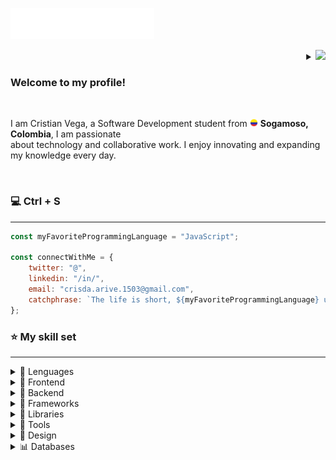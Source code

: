 <img src="Images/svg/header_en.svg"></img>


<details align="right">
 <summary><img src="https://img.icons8.com/color/48/google-translate.png" height="30"></summary>  
 <table align="right">
  <tr><td><a href="README.md"><img src="Images/colombia.png" height="13"> Spanish </a></td></tr>
  <tr><td><a href="README_en.md"><img src="Images/usa.png" height="13">   English </a></td></tr>
 </table>
</details>

<h3>Welcome to my profile!</h3></br>
<p>I am Cristian Vega, a Software Development student from <img src="Images/colombia.png" height="13"> <b>Sogamoso, Colombia</b>, I am passionate </br> about technology and collaborative work.  I enjoy innovating and expanding my knowledge every day.</p>

<br>

 ###  💻 Ctrl + S
 ---
 
```javascript
const myFavoriteProgrammingLanguage = "JavaScript";

const connectWithMe = {
    twitter: "@",
    linkedin: "/in/",
    email: "crisda.arive.1503@gmail.com",
    catchphrase: `The life is short, ${myFavoriteProgrammingLanguage} use! 🚀`,
};
```

 ### ⭐ My skill set
 ---
<details>
<summary>🚀 Lenguages</summary>
  <tr>
    <td>
      <a href="https://www.php.net" target="_blank" rel="noreferrer">
        <img src="https://raw.githubusercontent.com/devicons/devicon/master/icons/php/php-original.svg" alt="php logo" width="30" height="30" hspace="10" />
      </a>
    </td>
    <td>
      <a href="https://www.python.org" target="_blank" rel="noreferrer">
        <img src="https://raw.githubusercontent.com/devicons/devicon/master/icons/python/python-original.svg" alt="python logo" width="30" height="30" hspace="10" />
      </a>
    </td>
    <td>
      <a href="https://www.java.com" target="_blank" rel="noreferrer">
        <img src="https://raw.githubusercontent.com/devicons/devicon/master/icons/java/java-original.svg" alt="java logo" width="30" height="30" hspace="10" />
      </a>
    </td>
    <td>
      <a href="https://developer.mozilla.org/en-US/docs/Web/JavaScript" target="_blank" rel="noreferrer">
        <img src="https://raw.githubusercontent.com/devicons/devicon/master/icons/javascript/javascript-original.svg" alt="javascript logo" width="30" height="30" hspace="10" />
      </a>
    </td>
    <td>
      <a href="https://www.typescriptlang.org/" target="_blank" rel="noreferrer">
        <img src="https://raw.githubusercontent.com/devicons/devicon/master/icons/typescript/typescript-original.svg" alt="typescript logo" width="30" height="30" hspace="10" />
      </a>
    </td>
  </tr>
</details>

<details>
<summary>👀 Frontend</summary>
  <tr>
    <td>
      <a href="https://www.w3schools.com/css/" target="_blank" rel="noreferrer">
        <img src="https://raw.githubusercontent.com/devicons/devicon/master/icons/css3/css3-original-wordmark.svg" alt="css3 logo" width="30" height="30" hspace="10" />
      </a>
    </td>
    <td>
      <a href="https://www.w3.org/html/" target="_blank" rel="noreferrer">
        <img src="https://raw.githubusercontent.com/devicons/devicon/master/icons/html5/html5-original-wordmark.svg" alt="html5 logo" width="30" height="30" hspace="10" />
      </a>
    </td>
    <td>
      <a href="https://getbootstrap.com" target="_blank" rel="noreferrer">
        <img src="https://raw.githubusercontent.com/devicons/devicon/master/icons/bootstrap/bootstrap-plain-wordmark.svg" alt="bootstrap logo" width="30" height="30" hspace="10" />
      </a>
    </td>
    <td>
      <a href="https://tailwindcss.com/" target="_blank" rel="noreferrer">
        <img src="https://profilinator.rishav.dev/skills-assets/tailwindcss.svg" alt="tailwind logo" width="30" height="30" hspace="10" />
      </a>
    </td>
    <td>
      <a href="https://www.electronjs.org" target="_blank" rel="noreferrer">
        <img src="https://raw.githubusercontent.com/devicons/devicon/master/icons/electron/electron-original.svg" alt="electron logo" width="30" height="30" hspace="10" />
      </a>
    </td>
      <td>
      <a href="https://reactjs.org/" target="_blank" rel="noreferrer">
        <img src="https://raw.githubusercontent.com/devicons/devicon/master/icons/react/react-original-wordmark.svg" alt="react logo" width="30" height="30" hspace="10" />
      </a>
    </td>
  </tr>
</details>

<details>
 <summary>🌚 Backend</summary>
  <tr>
   <td>
     <a href="https://nodejs.org" target="_blank" rel="noreferrer">
       <img src="https://seeklogo.com/images/N/nodejs-logo-FBE122E377-seeklogo.com.png" alt="nodejs logo" width="30" height="30" hspace="10" />
     </a>
   </td>
     <td>
     <a href="https://expressjs.com" target="_blank" rel="noreferrer">
       <img src="Images/svg/express-js.svg "  alt="express logo" width="30" height="30" hspace="10" />
     </a>
   </td>
   <td>
    <a href="https://graphql.org" target="_blank" rel="noreferrer">
      <img src="https://www.vectorlogo.zone/logos/graphql/graphql-icon.svg" alt="graphql logo" width="30" height="30" hspace="10" />
    </a>
  </td>
 </tr>
</details>

<details>
 <summary>🔮 Frameworks</summary>
  <tr>
   <td>
     <a href="https://nextjs.org/" target="_blank" rel="noreferrer">
       <img src="https://d2nir1j4sou8ez.cloudfront.net/wp-content/uploads/2021/12/nextjs-boilerplate-logo.png" alt="nextjs logo" width="30" height="30" hspace="10" />
     </a>
   </td>
 </tr>
</details>

<details>
 <summary>📔 Libraries</summary>
  <tr>
    <td>
      <a href="https://eslint.org/" target="_blank" rel="noreferrer">
        <img src="https://cdn.jsdelivr.net/gh/devicons/devicon/icons/eslint/eslint-original.svg" alt="eslint logo" width="30" height="30" hspace="10" />
      </a>
    </td>
    <td>
      <a href="https://jquery.com/" target="_blank" rel="noreferrer">
        <img src="https://cdn.jsdelivr.net/gh/devicons/devicon/icons/jquery/jquery-original.svg" alt="jquery logo" width="30" height="30" hspace="10" />
      </a>
    </td>
    <td>
      <a href="https://www.electronjs.org" target="_blank" rel="noreferrer">
        <img src="https://raw.githubusercontent.com/devicons/devicon/master/icons/electron/electron-original.svg" alt="electron logo" width="30" height="30" hspace="10" />
      </a>
    </td>
    <td>
      <a href="https://redux.js.org" target="_blank" rel="noreferrer">
        <img src="https://raw.githubusercontent.com/devicons/devicon/master/icons/redux/redux-original.svg" alt="redux logo" width="30" height="30" hspace="10" />
      </a>
    </td>
  </tr>
</details>

<details>
 <summary>🔧 Tools</summary>
  <tr>
    <td>
      <a href="https://www.docker.com/" target="_blank" rel="noreferrer">
        <img src="https://raw.githubusercontent.com/devicons/devicon/master/icons/docker/docker-original-wordmark.svg" alt="docker logo" width="30" height="30" hspace="10" />
      </a>
    </td>
    <td>
      <a href="https://git-scm.com/" target="_blank" rel="noreferrer">
        <img src="https://www.vectorlogo.zone/logos/git-scm/git-scm-icon.svg" alt="git logo" width="30" height="30" hspace="10" />
      </a>
    </td>
    <td>
      <a href="https://github.com/" target="_blank" rel="noreferrer">
        <img src="https://github.githubassets.com/images/modules/logos_page/GitHub-Mark.png" alt="github logo" width="30" height="30" hspace="10" />
      </a>
    </td>
    <td>
      <a href="https://code.visualstudio.com/" target="_blank" rel="noreferrer">
        <img src="https://cdn.jsdelivr.net/gh/devicons/devicon/icons/vscode/vscode-original.svg" alt="vsCode logo" width="30" height="30" hspace="10" />
      </a>
    </td>
    <td>
      <a href="https://postman.com" target="_blank" rel="noreferrer">
        <img src="https://www.vectorlogo.zone/logos/getpostman/getpostman-icon.svg" alt="postman logo" width="30" height="30" hspace="10" />
      </a>
    </td>
    <td>
      <a href="https://www.npmjs.com/" target="_blank" rel="noreferrer">
        <img src="https://cdn.jsdelivr.net/gh/devicons/devicon/icons/npm/npm-original-wordmark.svg" alt="npm logo" width="30" height="30" hspace="10" />
      </a>
    </td>
    <td>
      <a href="https://es.wikipedia.org/wiki/Markdown" target="_blank" rel="noreferrer">
        <img src="https://static-00.iconduck.com/assets.00/markdown-icon-512x512-bfxegudd.png" alt="markdown logo" width="30" height="30" hspace="10" />
      </a>
    </td>
    <td>
      <a href="https://www.atlassian.com/es/software/jira" target="_blank" rel="noreferrer">
        <img src="https://cdn.jsdelivr.net/gh/devicons/devicon/icons/jira/jira-original.svg" alt="jira logo" width="30" height="30" hspace="10" />
      </a>
    </td>
    <td>
      <a href="https://www.gnu.org/software/bash/" target="_blank" rel="noreferrer">
        <img src="https://upload.wikimedia.org/wikipedia/commons/thumb/4/4b/Bash_Logo_Colored.svg/2048px-Bash_Logo_Colored.svg.png" alt="bash logo" width="30" height="30" hspace="10" />
      </a>
    </td>
  </tr>
</details>

<details>
 <summary>🎨 Design</summary>
   <tr>
    <td>
      <a href="https://www.figma.com/" target="_blank" rel="noreferrer">
        <img src="https://www.vectorlogo.zone/logos/figma/figma-icon.svg" alt="figma logo" width="30" height="30" hspace="10" />
      </a>
    </td>
    <td>
      <a href="https://www.blender.org/" target="_blank" rel="noreferrer">
        <img src="https://cdn.jsdelivr.net/gh/devicons/devicon/icons/blender/blender-original.svg" alt="blender logo" width="30" height="30" hspace="10" />
      </a>
    </td>
    <td>
      <a href="https://www.photoshop.com/en" target="_blank" rel="noreferrer">
        <img src="https://www.adobe.com/content/dam/acom/one-console/icons_rebrand/ps_appicon.svg" alt="photoshop logo" width="30" height="30" hspace="10" />
      </a>
    </td>
    <td>
      <a href="https://www.adobe.com/products/xd.html" target="_blank" rel="noreferrer">
        <img src="https://cdn.worldvectorlogo.com/logos/adobe-xd.svg" alt="xd logo" width="30" height="30" hspace="10" />
      </a>
    </td>
    <td>
      <a href="https://www.sketch.com/" target="_blank" rel="noreferrer">
        <img src="https://www.vectorlogo.zone/logos/sketchapp/sketchapp-icon.svg" alt="sketch logo" width="30" height="30" hspace="10" />
      </a>
    </td>
    <td>
      <a href="https://www.adobe.com/in/products/illustrator.html" target="_blank" rel="noreferrer">
        <img src="https://www.vectorlogo.zone/logos/adobe_illustrator/adobe_illustrator-icon.svg" alt="illustrator logo" width="30" height="30" hspace="10" />
      </a>
    </td>
  </tr>
</details>

<details>
 <summary>📊 Databases</summary>
   <tr>
     <td>
       <a href="https://mariadb.org/" target="_blank" rel="noreferrer">
         <img src="https://mariadb.com/wp-content/uploads/2019/11/mariadb-logo-vert_blue-transparent.png" alt="mariadb logo" width="35" height="35" hspace="10" />
       </a>
     </td>
     <td>
       <a href="https://www.mysql.com/" target="_blank" rel="noreferrer">
         <img src="https://raw.githubusercontent.com/devicons/devicon/master/icons/mysql/mysql-original-wordmark.svg" alt="mysql logo" width="35" height="35" hspace="10" />
       </a>
     </td>
     <td>
       <a href="https://www.postgresql.org" target="_blank" rel="noreferrer">
         <img src="https://raw.githubusercontent.com/devicons/devicon/master/icons/postgresql/postgresql-original-wordmark.svg" alt="postgresql logo" width="30" height="30" hspace="10" />
       </a>
     </td>
     <td>
       <a href="https://www.sqlite.org/" target="_blank" rel="noreferrer">
         <img src="https://www.vectorlogo.zone/logos/sqlite/sqlite-icon.svg" alt="sqlite logo" width="35" height="35" hspace="10" />
       </a>
     </td>
   </tr>
</details>
<br>


